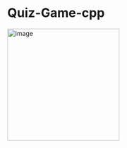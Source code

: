 # Quiz-Game-cpp

<img width="254" alt="image" src="https://github.com/mvharsh/Quiz-Game-cpp/assets/111365320/3e1d237d-f644-475b-b94c-873af5c654a8">
